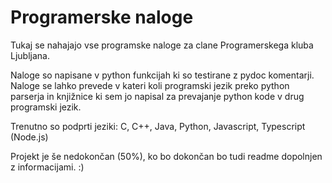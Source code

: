 # Programerske naloge

Tukaj se nahajajo vse programske naloge za clane Programerskega kluba Ljubljana.

Naloge so napisane v python funkcijah ki so testirane z pydoc komentarji.
Naloge se lahko prevede v kateri koli programski jezik preko python parserja in knjižnice
ki sem jo napisal za prevajanje python kode v drug programski jezik.

Trenutno so podprti jeziki: C, C++, Java, Python, Javascript, Typescript (Node.js)

Projekt je še nedokončan (50%), ko bo dokončan bo tudi readme dopolnjen z informacijami. :)
